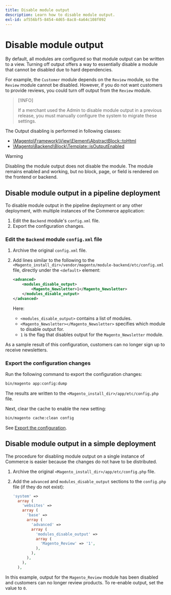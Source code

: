 ```yaml
---
title: Disable module output
description: Learn how to disable module output.
exl-id: af556bf5-8454-4d65-8ac8-4a64c108f092
---
```

# Disable module output

By default, all modules are configured so that module output can be written to a view. Turning off output offers a way to essentially disable a module that cannot be disabled due to hard dependencies.

For example, the `Customer` module depends on the `Review` module, so the `Review` module cannot be disabled. However, if you do not want customers to provide reviews, you could turn off output from the `Review` module.

>[!INFO]
>
>If a merchant used the Admin to disable module output in a previous release, you must manually configure the system to migrate these settings.

The Output disabling is performed in following classes:

- [\Magento\Framework\View\Element\AbstractBlock::toHtml](https://github.com/magento/magento2/blob/36097739bbb0b8939ad9a2a0dadee64318153dca/lib/internal/Magento/Framework/View/Element/AbstractBlock.php#L651)
- [\Magento\Backend\Block\Template::isOutputEnabled](https://github.com/magento/magento2/blob/0c786907ffe03d0e2990612eec16ee58b00379c5/app/code/Magento/Backend/Block/Template.php#L96)

>[!WARNING]
>
>Disabling the module output does not disable the module. The module remains enabled and working, but no block, page, or field is rendered on the frontend or backend.

## Disable module output in a pipeline deployment

To disable module output in the pipeline deployment or any other deployment, with multiple instances of the Commerce application:

1. Edit the `Backend` module's `config.xml` file.
1. Export the configuration changes.

### Edit the `Backend` module `config.xml` file

1. Archive the original `config.xml` file.
1. Add lines similar to the following to the `<Magento_install_dir>/vendor/magento/module-backend/etc/config.xml` file, directly under the `<default>` element:

   ```xml
   <advanced>
       <modules_disable_output>
           <Magento_Newsletter>1</Magento_Newsletter>
       </modules_disable_output>
   </advanced>
   ```

   Here:

   -  `<modules_disable_output>` contains a list of modules.
   -  `<Magento_Newsletter></Magento_Newsletter>` specifies which module to disable output for.
   -  `1` is the flag that disables output for the `Magento_Newsletter` module.

As a sample result of this configuration, customers can no longer sign up to receive newsletters.

### Export the configuration changes

Run the following command to export the configuration changes:

```bash
bin/magento app:config:dump
```

The results are written to the `<Magento_install_dir>/app/etc/config.php` file.

Next, clear the cache to enable the new setting:

```bash
bin/magento cache:clean config
```

See [Export the configuration](../cli/export-configuration.md).

## Disable module output in a simple deployment

The procedure for disabling module output on a single instance of Commerce is easier because the changes do not have to be distributed.

1. Archive the original `<Magento_install_dir>/app/etc/config.php` file.
1. Add the `advanced` and `modules_disable_output` sections to the `config.php` file (if they do not exist):

   ```php
   'system' =>
     array (
       'websites' =>
       array (
         'base' =>
         array (
           'advanced' =>
           array (
             'modules_disable_output' =>
             array (
               'Magento_Review' => '1',
             ),
           ),
         ),
       ),
     ),
   ```

In this example, output for the `Magento_Review` module has been disabled and customers can no longer review products.
To re-enable output, set the value to `0`.
